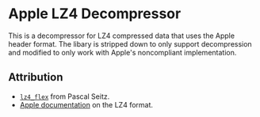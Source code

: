 # Apple LZ4 Decompressor

This is a decompressor for LZ4 compressed data that uses the Apple header format. The libary is stripped down to only support decompression and modified to only work with Apple's noncompliant implementation.

## Attribution
* [`lz4_flex`](https://github.com/PSeitz/lz4_flex) from Pascal Seitz.
* [Apple documentation](https://developer.apple.com/documentation/compression/compression_algorithm/compression_lz4) on the LZ4 format.
